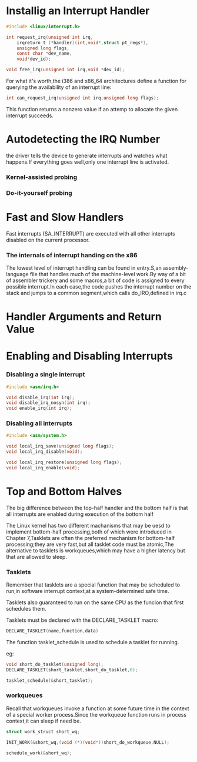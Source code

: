 # Installig an Interrupt Handler

```C
#include <linux/interrupt.h>

int request_irq(unsigned int irq,
    irqreturn_t (*handler)(int,void*,struct pt_regs*),
    unsigned long flags,
    const char *dev_name,
    void*dev_id);

void free_irq(unsigned int irq,void *dev_id);
```

For what it's worth,the i386 and x86_64 architectures define a function for querying the availability of an interrupt line:

```c
int can_request_irq(unsigned int irq,unsigned long flags);
```

This function returns a nonzero value if an attemp to allocate the given interrupt succeeds.

# Autodetecting the IRQ Number

the driver tells the device to generate interrupts and watches what happens.If everything goes well,only one interrupt line is activated.

### Kernel-assisted probing

### Do-it-yourself probing

# Fast and Slow Handlers

Fast interrupts (SA_INTERRUPT) are executed with all other interrupts disabled on the current processor.

### The internals of interrupt handing on the x86

The lowest level of interrupt handling can be found in entry.S,an assembly-language file that handles much of the machine-level work.By way of a bit of assembler trickery and some macros,a bit of code is assigned to every possible interrupt.In each case,the code pushes the interrupt number on the stack and jumps to a common segment,which calls do_IRO,defined in irq.c

# Handler Arguments and Return Value

# Enabling and Disabling Interrupts

### Disabling a single interrupt

```c
#include <asm/irq.h>

void disable_irq(int irq);
void disable_irq_nosyn(int irq);
void enable_irq(int irq);
```

### Disabling all interrupts

```c
#include <asm/system.h>

void local_irq_save(unsigned long flags);
void local_irq_disable(void);

void local_irq_restore(unsigned long flags);
void local_irq_enable(void);
```

# Top and Bottom Halves

The big difference between the top-half handler and the bottom half is that all interrupts are enabled during execution of the bottom half

The Linux kernel has two different machanisms that may be uesd to implement bottom-half processing,both of which were introduced in Chapter 7,Tasklets are often the preferred mechanism for bottom-half processing;they are very fast,but all tasklet code must be atomic,The alternative to tasklets is workqueues,which may have a higher latency but that are allowed to sleep.

### Tasklets

Remember that tasklets are a special function that may be scheduled to run,in software interrupt context,at a system-determined safe time.

Tasklets also guaranteed to run on the same CPU as the funcion that first schedules them.

Tasklets must be declared with the DECLARE_TASKLET macro:

```c
DECLARE_TASKLET(name,function,data)
```

The function tasklet_schedule is used to schedule a tasklet for running.

eg:
```c
void short_do_tasklet(unsigned long);
DECLARE_TASKLET(short_tasklet,short_do_tasklet,0);

tasklet_schedule(&short_tasklet);
```

### workqueues

Recall that workqueues invoke a function at some future time in the context of a special worker process.Since the workqueue function runs in process context,it can sleep if need be.

```c
struct work_struct short_wq;

INIT_WORK(&short_wq,(void (*)(void*))short_do_workqueue,NULL);

schedule_work(&short_wq);
```